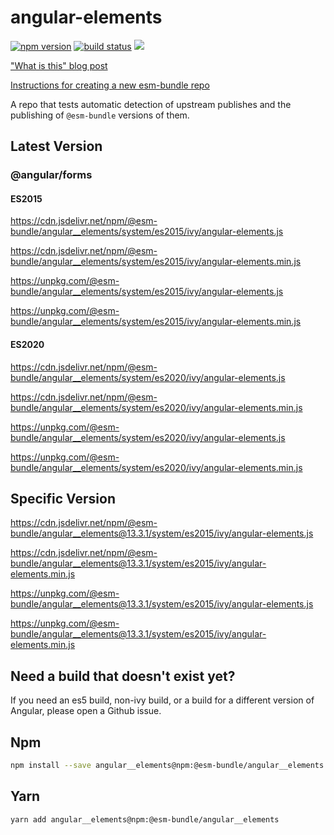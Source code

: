# angular-elements

[![npm version](https://img.shields.io/npm/v/@esm-bundle/angular__elements.svg?style=flat)](https://www.npmjs.com/package/@esm-bundle/angular__elements) [![build status](https://travis-ci.com/esm-bundle/angular__elements.svg?branch=master)](https://travis-ci.com/esm-bundle/angular__elements) [![](https://data.jsdelivr.com/v1/package/npm/@esm-bundle/angular__elements/badge)](https://www.jsdelivr.com/package/npm/@esm-bundle/angular__elements)

["What is this" blog post](https://medium.com/@joeldenning/an-esm-bundle-for-any-npm-package-5f850db0e04d)

[Instructions for creating a new esm-bundle repo](https://github.com/esm-bundle/new-repo-instructions)

A repo that tests automatic detection of upstream publishes and the publishing of `@esm-bundle` versions of them.

## Latest Version

### @angular/forms

#### ES2015

https://cdn.jsdelivr.net/npm/@esm-bundle/angular__elements/system/es2015/ivy/angular-elements.js

https://cdn.jsdelivr.net/npm/@esm-bundle/angular__elements/system/es2015/ivy/angular-elements.min.js

https://unpkg.com/@esm-bundle/angular__elements/system/es2015/ivy/angular-elements.js

https://unpkg.com/@esm-bundle/angular__elements/system/es2015/ivy/angular-elements.min.js

#### ES2020

https://cdn.jsdelivr.net/npm/@esm-bundle/angular__elements/system/es2020/ivy/angular-elements.js

https://cdn.jsdelivr.net/npm/@esm-bundle/angular__elements/system/es2020/ivy/angular-elements.min.js

https://unpkg.com/@esm-bundle/angular__elements/system/es2020/ivy/angular-elements.js

https://unpkg.com/@esm-bundle/angular__elements/system/es2020/ivy/angular-elements.min.js

## Specific Version

https://cdn.jsdelivr.net/npm/@esm-bundle/angular__elements@13.3.1/system/es2015/ivy/angular-elements.js

https://cdn.jsdelivr.net/npm/@esm-bundle/angular__elements@13.3.1/system/es2015/ivy/angular-elements.min.js

https://unpkg.com/@esm-bundle/angular__elements@13.3.1/system/es2015/ivy/angular-elements.js

https://unpkg.com/@esm-bundle/angular__elements@13.3.1/system/es2015/ivy/angular-elements.min.js

## Need a build that doesn't exist yet?

If you need an es5 build, non-ivy build, or a build for a different version of Angular, please open a Github issue.

## Npm

```sh
npm install --save angular__elements@npm:@esm-bundle/angular__elements
```

## Yarn

```sh
yarn add angular__elements@npm:@esm-bundle/angular__elements
```
